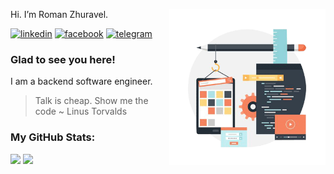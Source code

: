 Hi. I’m Roman Zhuravel.
<img align="right" alt="GIF" src="https://github.com/zhooravell/zhooravell/blob/main/img/development.gif?raw=true" width="250" height="250" />

[![linkedin][linkedin-image]][linkedin-link] [![facebook][fb-image]][fb-link] [![telegram][telegram-image]][telegram-link]

### Glad to see you here!
I am a backend software engineer.
> Talk is cheap. Show me the code ~ Linus Torvalds

### My GitHub Stats:

<p>
  <img height="180em" src="https://github-readme-stats.vercel.app/api?username=zhooravell&show_icons=true&hide_border=true&&count_private=true&include_all_commits=true" />
  <img height="180em" src="https://github-readme-stats.vercel.app/api/top-langs/?username=zhooravell&exclude_repo=KNN-Image-Classification&show_icons=true&hide_border=true&layout=compact&langs_count=8"/>
</p>

[linkedin-link]: https://www.linkedin.com/in/roman-zhuravel-80202a76/
[linkedin-image]: https://img.shields.io/badge/LinkedIn-0077B5?style=for-the-badge&logo=linkedin&logoColor=white

[fb-link]: https://www.facebook.com/roman.zhyravel/
[fb-image]: https://img.shields.io/badge/Facebook-1877F2?style=for-the-badge&logo=facebook&logoColor=white

[telegram-link]: https://t.me/zhooravell
[telegram-image]: https://img.shields.io/badge/Telegram-2CA5E0?style=for-the-badge&logo=telegram&logoColor=white